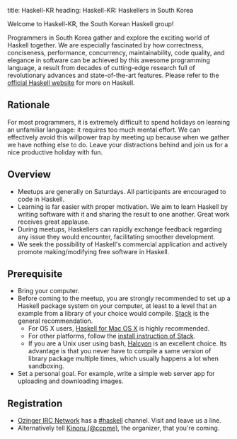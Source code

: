 title: Haskell-KR
heading: Haskell-KR: Haskellers in South Korea

Welcome to Haskell-KR, the South Korean Haskell group!

Programmers in South Korea gather and explore the exciting world of Haskell together. We are especially fascinated by how correctness, conciseness, performance, concurrency, maintainability, code quality, and elegance in software can be achieved by this awesome programming language, a result from decades of cutting-edge research full of revolutionary advances and state-of-the-art features. Please refer to the [official Haskell website](https:haskell.org) for more on Haskell.

## Rationale

For most programmers, it is extremely difficult to spend holidays on learning an unfamiliar language: it requires too much mental effort. We can effectively avoid this willpower trap by meeting up because when we gather we have nothing else to do. Leave your distractions behind and join us for a nice productive holiday with fun.

## Overview

- Meetups are generally on Saturdays. All participants are encouraged to code in Haskell.
- Learning is far easier with proper motivation. We aim to learn Haskell by writing software with it and sharing the result to one another. Great work receives great applause.
- During meetups, Haskellers can rapidly exchange feedback regarding any issue they would encounter, facilitating smoother development.
- We seek the possibility of Haskell's commercial application and actively promote making/modifying free software in Haskell.

## Prerequisite

- Bring your computer.
- Before coming to the meetup, you are strongly recommended to set up a Haskell package system on your computer, at least to a level that an example from a library of your choice would compile. [Stack](https://github.com/commercialhaskell/stack) is the general recommendation.
    - For OS X users, [Haskell for Mac OS X](https://ghcformacosx.github.io/) is highly recommended.
    - For other platforms, follow the [install instruction of Stack](https://github.com/commercialhaskell/stack/blob/master/doc/install_and_upgrade.md).
    - If you are a Unix user using bash, [Halcyon](https://halcyon.sh/) is an excellent choice. Its advantage is that you never have to compile a same version of library package multiple times, which usually happens a lot when sandboxing.
- Set a personal goal. For example, write a simple web server app for uploading and downloading images.

## Registration

- [Ozinger IRC Network](http://ozinger.org) has a [#haskell](irc://irc.ozinger.org/#haskell) channel. Visit and leave us a line.
- Alternatively tell [Kinoru (@ccpme)](https://twitter.com/ccpme), the organizer, that you're coming.
